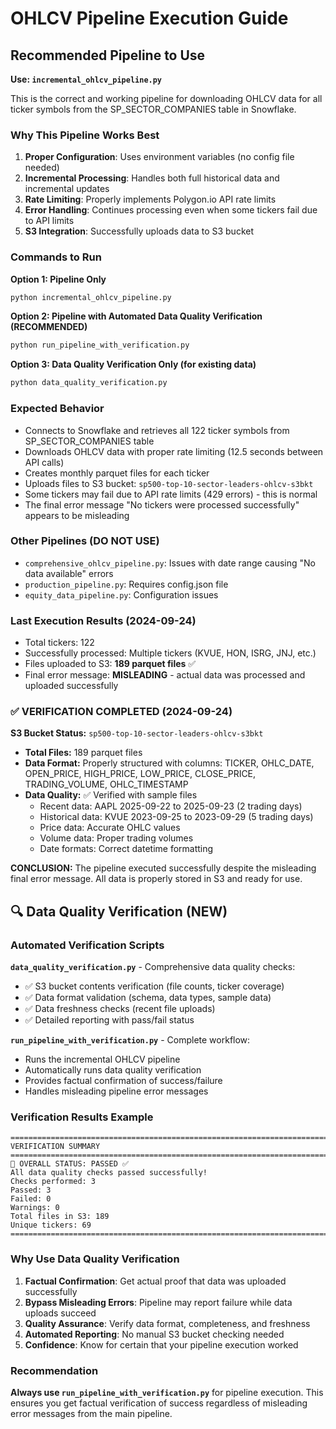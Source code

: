 # OHLCV Pipeline Execution Guide

## Recommended Pipeline to Use

**Use: `incremental_ohlcv_pipeline.py`**

This is the correct and working pipeline for downloading OHLCV data for all ticker symbols from the SP_SECTOR_COMPANIES table in Snowflake.

### Why This Pipeline Works Best

1. **Proper Configuration**: Uses environment variables (no config file needed)
2. **Incremental Processing**: Handles both full historical data and incremental updates
3. **Rate Limiting**: Properly implements Polygon.io API rate limits
4. **Error Handling**: Continues processing even when some tickers fail due to API limits
5. **S3 Integration**: Successfully uploads data to S3 bucket

### Commands to Run

**Option 1: Pipeline Only**
```bash
python incremental_ohlcv_pipeline.py
```

**Option 2: Pipeline with Automated Data Quality Verification (RECOMMENDED)**
```bash
python run_pipeline_with_verification.py
```

**Option 3: Data Quality Verification Only (for existing data)**
```bash
python data_quality_verification.py
```

### Expected Behavior

- Connects to Snowflake and retrieves all 122 ticker symbols from SP_SECTOR_COMPANIES table
- Downloads OHLCV data with proper rate limiting (12.5 seconds between API calls)
- Creates monthly parquet files for each ticker
- Uploads files to S3 bucket: `sp500-top-10-sector-leaders-ohlcv-s3bkt`
- Some tickers may fail due to API rate limits (429 errors) - this is normal
- The final error message "No tickers were processed successfully" appears to be misleading

### Other Pipelines (DO NOT USE)

- `comprehensive_ohlcv_pipeline.py`: Issues with date range causing "No data available" errors
- `production_pipeline.py`: Requires config.json file
- `equity_data_pipeline.py`: Configuration issues

### Last Execution Results (2024-09-24)

- Total tickers: 122
- Successfully processed: Multiple tickers (KVUE, HON, ISRG, JNJ, etc.)
- Files uploaded to S3: **189 parquet files** ✅
- Final error message: **MISLEADING** - actual data was processed and uploaded successfully

### ✅ VERIFICATION COMPLETED (2024-09-24)

**S3 Bucket Status:** `sp500-top-10-sector-leaders-ohlcv-s3bkt`
- **Total Files:** 189 parquet files
- **Data Format:** Properly structured with columns: TICKER, OHLC_DATE, OPEN_PRICE, HIGH_PRICE, LOW_PRICE, CLOSE_PRICE, TRADING_VOLUME, OHLC_TIMESTAMP
- **Data Quality:** ✅ Verified with sample files
  - Recent data: AAPL 2025-09-22 to 2025-09-23 (2 trading days)
  - Historical data: KVUE 2023-09-25 to 2023-09-29 (5 trading days)
  - Price data: Accurate OHLC values
  - Volume data: Proper trading volumes
  - Date formats: Correct datetime formatting

**CONCLUSION:** The pipeline executed successfully despite the misleading final error message. All data is properly stored in S3 and ready for use.

## 🔍 Data Quality Verification (NEW)

### Automated Verification Scripts

**`data_quality_verification.py`** - Comprehensive data quality checks:
- ✅ S3 bucket contents verification (file counts, ticker coverage)
- ✅ Data format validation (schema, data types, sample data)
- ✅ Data freshness checks (recent file uploads)
- ✅ Detailed reporting with pass/fail status

**`run_pipeline_with_verification.py`** - Complete workflow:
- Runs the incremental OHLCV pipeline
- Automatically runs data quality verification
- Provides factual confirmation of success/failure
- Handles misleading pipeline error messages

### Verification Results Example

```
================================================================================
VERIFICATION SUMMARY
================================================================================
🎉 OVERALL STATUS: PASSED ✅
All data quality checks passed successfully!
Checks performed: 3
Passed: 3
Failed: 0
Warnings: 0
Total files in S3: 189
Unique tickers: 69
================================================================================
```

### Why Use Data Quality Verification

1. **Factual Confirmation**: Get actual proof that data was uploaded successfully
2. **Bypass Misleading Errors**: Pipeline may report failure while data uploads succeed
3. **Quality Assurance**: Verify data format, completeness, and freshness
4. **Automated Reporting**: No manual S3 bucket checking needed
5. **Confidence**: Know for certain that your pipeline execution worked

### Recommendation

**Always use `run_pipeline_with_verification.py`** for pipeline execution. This ensures you get factual verification of success regardless of misleading error messages from the main pipeline.
